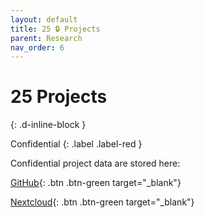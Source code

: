 ```yaml
---
layout: default
title: 25 🔒 Projects
parent: Research
nav_order: 6
---
```


# 25 Projects
{: .d-inline-block }

Confidential
{: .label .label-red }

Confidential project data are stored here:

[GitHub](https://github.com/orgs/digital-work-lab/repositories?q=topic%3Aresearch){: .btn .btn-green target="_blank"}

[Nextcloud](https://nc-2272638881871040784.nextcloud-ionos.com/index.php/apps/files/?dir=/20-research/25_projects&fileid=88094){: .btn .btn-green target="_blank"}
